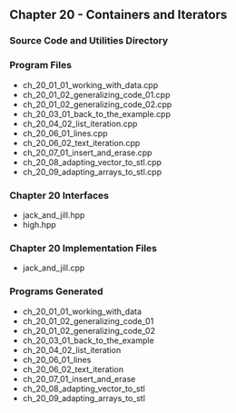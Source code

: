 ## Chapter 20 - Containers and Iterators
### Source Code and Utilities Directory

### Program Files
* ch\_20\_01\_01\_working\_with\_data.cpp
* ch\_20\_01\_02\_generalizing\_code\_01.cpp
* ch\_20\_01\_02\_generalizing\_code\_02.cpp
* ch\_20\_03\_01\_back\_to\_the\_example.cpp
* ch\_20\_04\_02\_list\_iteration.cpp
* ch\_20\_06\_01\_lines.cpp
* ch\_20\_06\_02\_text\_iteration.cpp
* ch\_20\_07\_01\_insert\_and\_erase.cpp
* ch\_20\_08\_adapting\_vector\_to\_stl.cpp
* ch\_20\_09\_adapting\_arrays\_to\_stl.cpp 

### Chapter 20 Interfaces
* jack\_and\_jill.hpp
* high.hpp

### Chapter 20 Implementation Files
* jack\_and\_jill.cpp

### Programs Generated
* ch\_20\_01\_01\_working\_with\_data
* ch\_20\_01\_02\_generalizing\_code\_01
* ch\_20\_01\_02\_generalizing\_code\_02
* ch\_20\_03\_01\_back\_to\_the\_example
* ch\_20\_04\_02\_list\_iteration
* ch\_20\_06\_01\_lines
* ch\_20\_06\_02\_text\_iteration
* ch\_20\_07\_01\_insert\_and\_erase
* ch\_20\_08\_adapting\_vector\_to\_stl
* ch\_20\_09\_adapting\_arrays\_to\_stl
